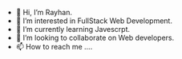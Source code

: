 - 👋 Hi, I’m Rayhan. 
- 👀 I’m interested in FullStack Web Development. 
- 🌱 I’m currently learning Javescrpt. 
- 💞️ I’m looking to collaborate on Web developers.
- 📫 How to reach me ....

<!---
mrayhan1/mrayhan1 is a ✨ special ✨ repository because its `README.md` (this file) appears on your GitHub profile.
You can click the Preview link to take a look at your changes.
--->
